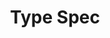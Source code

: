 ---
title: Type Spec
has_children: true
child_nav_order: reversed
redirect_to: /specs/type/0.2.0
nav_order: 9
---